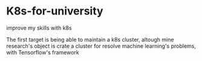 # K8s-for-university
improve my skills with k8s


The first target is being able to maintain a k8s cluster, altough mine research's object is crate a cluster for resolve machine learning's problems, with Tensorflow's framework 
